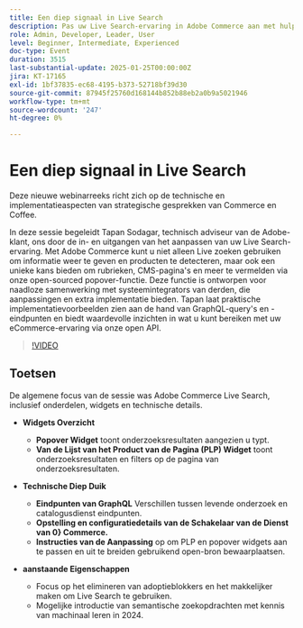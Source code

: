 ```yaml
---
title: Een diep signaal in Live Search
description: Pas uw Live Search-ervaring in Adobe Commerce aan met hulp van experts en praktische implementatievoorbeelden
role: Admin, Developer, Leader, User
level: Beginner, Intermediate, Experienced
doc-type: Event
duration: 3515
last-substantial-update: 2025-01-25T00:00:00Z
jira: KT-17165
exl-id: 1bf37835-ec68-4195-b373-52718bf39d30
source-git-commit: 87945f25760d168144b852b88eb2a0b9a5021946
workflow-type: tm+mt
source-wordcount: '247'
ht-degree: 0%

---
```


# Een diep signaal in Live Search

Deze nieuwe webinarreeks richt zich op de technische en implementatieaspecten van strategische gesprekken van Commerce en Coffee.

In deze sessie begeleidt Tapan Sodagar, technisch adviseur van de Adobe-klant, ons door de in- en uitgangen van het aanpassen van uw Live Search-ervaring. Met Adobe Commerce kunt u niet alleen Live zoeken gebruiken om informatie weer te geven en producten te detecteren, maar ook een unieke kans bieden om rubrieken, CMS-pagina&#39;s en meer te vermelden via onze open-sourced popover-functie. Deze functie is ontworpen voor naadloze samenwerking met systeemintegrators van derden, die aanpassingen en extra implementatie bieden. Tapan laat praktische implementatievoorbeelden zien aan de hand van GraphQL-query&#39;s en -eindpunten en biedt waardevolle inzichten in wat u kunt bereiken met uw eCommerce-ervaring via onze open API.

>[!VIDEO](https://video.tv.adobe.com/v/3443021/?learn=on&enablevpops)

## Toetsen

De algemene focus van de sessie was Adobe Commerce Live Search, inclusief onderdelen, widgets en technische details.

* **Widgets Overzicht**

   * **Popover Widget** toont onderzoeksresultaten aangezien u typt.
   * **Van de Lijst van het Product van de Pagina (PLP) Widget** toont onderzoeksresultaten en filters op de pagina van onderzoeksresultaten.

* **Technische Diep Duik**

   * **Eindpunten van GraphQL** Verschillen tussen levende onderzoek en catalogusdienst eindpunten.
   * **Opstelling en configuratiedetails van de Schakelaar van de Dienst van 0} Commerce.**
   * **Instructies van de Aanpassing** op om PLP en popover widgets aan te passen en uit te breiden gebruikend open-bron bewaarplaatsen.

* **aanstaande Eigenschappen**

   * Focus op het elimineren van adoptieblokkers en het makkelijker maken om Live Search te gebruiken.
   * Mogelijke introductie van semantische zoekopdrachten met kennis van machinaal leren in 2024.
